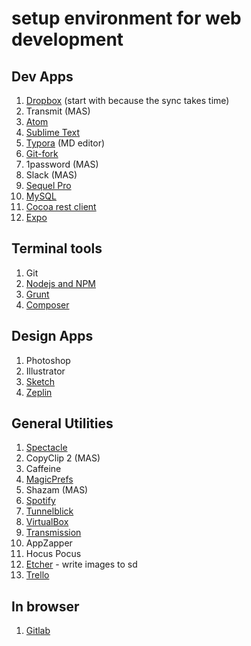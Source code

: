 # setup environment for web development



## Dev Apps

1. [Dropbox](https://www.dropbox.com) (start with because the sync takes time)
2. Transmit (MAS)
3. [Atom](https://atom.io)
4. [Sublime Text](https://www.sublimetext.com)
5. [Typora](https://typora.io) (MD editor)
6. [Git-fork](https://git-fork.com)
7. 1password (MAS)
8. Slack (MAS)
9. [Sequel Pro](https://www.sequelpro.com)
10. [MySQL](https://dev.mysql.com/downloads/mysql/)
11. [Cocoa rest client](https://mmattozzi.github.io/cocoa-rest-client/)
12. [Expo](https://expo.io)


## Terminal tools

1. Git
2. [Nodejs and NPM](https://nodejs.org/en/)
3. [Grunt](https://gruntjs.com)
4. [Composer](https://getcomposer.org)



## Design Apps

1. Photoshop
2. Illustrator
3. [Sketch](https://www.sketchapp.com)
4. [Zeplin](https://zeplin.io)



## General Utilities

1. [Spectacle](https://www.spectacleapp.com)
2. CopyClip 2 (MAS)
3. Caffeine
4. [MagicPrefs](http://magicprefs.com)
5. Shazam (MAS)
6. [Spotify](https://www.spotify.com)
7. [Tunnelblick](https://tunnelblick.net)
8. [VirtualBox](https://www.virtualbox.org)
9. [Transmission](https://transmissionbt.com)
10. AppZapper
11. Hocus Pocus
12. [Etcher](https://etcher.io/) - write images to sd
13. [Trello](https://trello.com)



## In browser

1. [Gitlab](https://gitlab.com)


